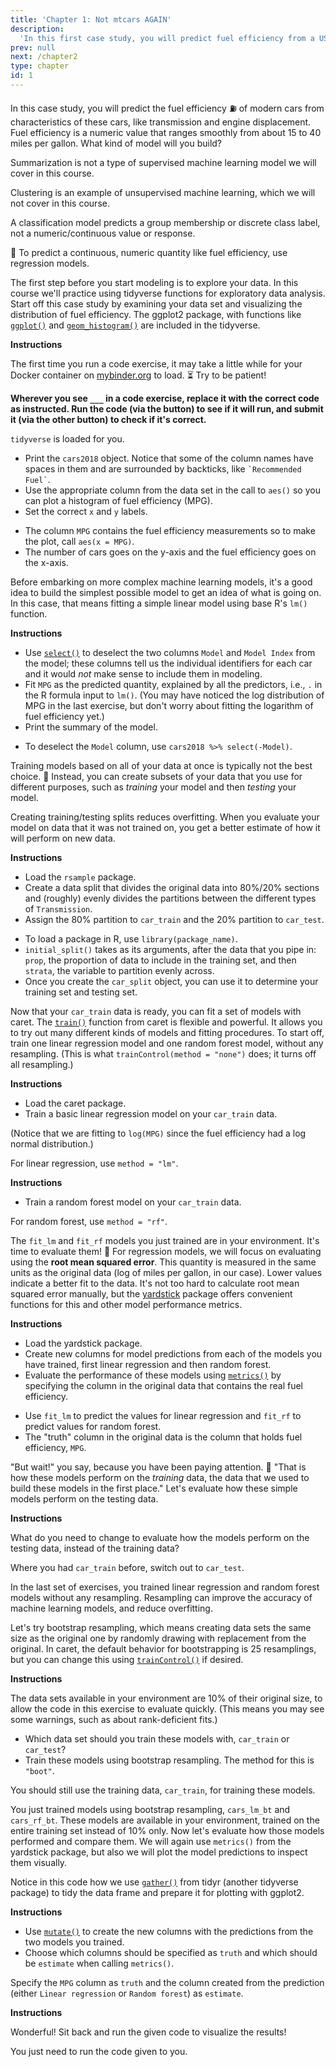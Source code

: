 ```yaml
---
title: 'Chapter 1: Not mtcars AGAIN'
description:
  'In this first case study, you will predict fuel efficiency from a US Department of Energy data set for real cars of today.'
prev: null
next: /chapter2
type: chapter
id: 1
---
```


<exercise id="1" title="Making predictions using machine learning" type="slides">

<slides source="chapter1_01">
</slides>

</exercise>

<exercise id="2" title="Choosing an appropriate model">

In this case study, you will predict the fuel efficiency ⛽  of modern cars from characteristics of these cars, like transmission and engine displacement. Fuel efficiency is a numeric value that ranges smoothly from about 15 to 40 miles per gallon. What kind of model will you build?

<choice>
<opt text="Summarization">

Summarization is not a type of supervised machine learning model we will cover in this course.

</opt>

<opt text="Clustering">

Clustering is an example of unsupervised machine learning, which we will not cover in this course.

</opt>

<opt text="Classification">

A classification model predicts a group membership or discrete class label, not a numeric/continuous value or response.

</opt>

<opt text="Regression" correct="true">

👏 To predict a continuous, numeric quantity like fuel efficiency, use regression models.

</opt>
</choice>

</exercise>

<exercise id="3" title="Visualizing the fuel efficiency distribution">

The first step before you start modeling is to explore your data. In this course we'll practice using tidyverse functions for exploratory data analysis. Start off this case study by examining your data set and visualizing the distribution of fuel efficiency. The ggplot2 package, with functions like [`ggplot()`](https://ggplot2.tidyverse.org/reference/ggplot.html) and [`geom_histogram()`](https://ggplot2.tidyverse.org/reference/geom_histogram.html) are included in the tidyverse.

**Instructions**

The first time you run a code exercise, it may take a little while for your Docker container on [mybinder.org](https://mybinder.org/v2/gh/juliasilge/supervised-ML-case-studies-course/binder) to load. ⏳ Try to be patient!

**Wherever you see `___` in a code exercise, replace it with the correct code as instructed. Run the code (via the button) to see if it will run, and submit it (via the other button) to check if it's correct.**

`tidyverse` is loaded for you. 

- Print the `cars2018` object. Notice that some of the column names have spaces in them and are surrounded by backticks, like `` `Recommended Fuel` ``.
- Use the appropriate column from the data set in the call to `aes()` so you can plot a histogram of fuel efficiency (MPG).
- Set the correct `x` and `y` labels.

<codeblock id="01_03">

- The column `MPG` contains the fuel efficiency measurements so to make the plot, call `aes(x = MPG)`.
- The number of cars goes on the y-axis and the fuel efficiency goes on the x-axis.

</codeblock>

</exercise>

<exercise id="4" title="Building a simple linear model">

Before embarking on more complex machine learning models, it's a good idea to build the simplest possible model to get an idea of what is going on. In this case, that means fitting a simple linear model using base R's `lm()` function.

**Instructions**

- Use [`select()`](https://dplyr.tidyverse.org/reference/select.html) to deselect the two columns `Model` and `Model Index` from the model; these columns tell us the individual identifiers for each car and it would *not* make sense to include them in modeling. 
- Fit `MPG` as the predicted quantity, explained by all the predictors, i.e., `.` in the R formula input to `lm()`. (You may have noticed the log distribution of MPG in the last exercise, but don't worry about fitting the logarithm of fuel efficiency yet.) 
- Print the summary of the model.

<codeblock id="01_04">

- To deselect the `Model` column, use `cars2018 %>% select(-Model)`.

</codeblock>

</exercise>

<exercise id="5" title="Getting started with caret" type="slides">

<slides source="chapter1_05">
</slides>

</exercise>

<exercise id="6" title="Training and testing data">

Training models based on all of your data at once is typically not the best choice. 🚫 Instead, you can create subsets of your data that you use for different purposes, such as *training* your model and then *testing* your model. 

Creating training/testing splits reduces overfitting. When you evaluate your model on data that it was not trained on, you get a better estimate of how it will perform on new data.

**Instructions**

- Load the `rsample` package. 
- Create a data split that divides the original data into 80%/20% sections and (roughly) evenly divides the partitions between the different types of `Transmission`.
- Assign the 80% partition to `car_train` and the 20% partition to `car_test`.

<codeblock id="01_06">

- To load a package in R, use `library(package_name)`.
- `initial_split()` takes as its arguments, after the data that you pipe in: `prop`, the proportion of data to include in the training set, and then `strata`, the variable to partition evenly across.
- Once you create the `car_split` object, you can use it to determine your training set and testing set.

</codeblock>

</exercise>

<exercise id="7" title="Training models with caret">

Now that your `car_train` data is ready, you can fit a set of models with caret. The [`train()`](https://topepo.github.io/caret/model-training-and-tuning.html#model-training-and-parameter-tuning) function from caret is flexible and powerful. It allows you to try out many different kinds of models and fitting procedures. To start off, train one linear regression model and one random forest model, without any resampling. (This is what `trainControl(method = "none")` does; it turns off all resampling.)

**Instructions**

- Load the caret package. 
- Train a basic linear regression model on your `car_train` data. 

(Notice that we are fitting to `log(MPG)` since the fuel efficiency had a log normal distribution.)

<codeblock id="01_07_1">

For linear regression, use `method = "lm"`.

</codeblock>

**Instructions**

- Train a random forest model on your `car_train` data.

<codeblock id="01_07_2">

For random forest, use `method = "rf"`.

</codeblock>

</exercise>

<exercise id="8" title="Evaluating your models">

The `fit_lm` and `fit_rf` models you just trained are in your environment. It's time to evaluate them! 🤩 For regression models, we will focus on evaluating using the **root mean squared error**. This quantity is measured in the same units as the original data (log of miles per gallon, in our case). Lower values indicate a better fit to the data. It's not too hard to calculate root mean squared error manually, but the [yardstick](https://tidymodels.github.io/yardstick/) package offers convenient functions for this and other model performance metrics.

**Instructions**

- Load the yardstick package. 
- Create new columns for model predictions from each of the models you have trained, first linear regression and then random forest.
- Evaluate the performance of these models using [`metrics()`](https://tidymodels.github.io/yardstick/reference/metrics.html) by specifying the column in the original data that contains the real fuel efficiency.

<codeblock id="01_08">

- Use `fit_lm` to predict the values for linear regression and `fit_rf` to predict values for random forest.
- The "truth" column in the original data is the column that holds fuel efficiency, `MPG`.

</codeblock>

</exercise>

<exercise id="9" title="Using the testing data">

"But wait!" you say, because you have been paying attention. 🤔 "That is how these models perform on the *training* data, the data that we used to build these models in the first place." Let's evaluate how these simple models perform on the testing data.

**Instructions**

What do you need to change to evaluate how the models perform on the testing data, instead of the training data?

<codeblock id="01_09">

Where you had `car_train` before, switch out to `car_test`.

</codeblock>

</exercise>

<exercise id="10" title="Let's sample our data" type="slides">

<slides source="chapter1_10">
</slides>

</exercise>

<exercise id="11" title="Bootstrap resampling">

In the last set of exercises, you trained linear regression and random forest models without any resampling. Resampling can improve the accuracy of machine learning models, and reduce overfitting.

Let's try bootstrap resampling, which means creating data sets the same size as the original one by randomly drawing with replacement from the original. In caret, the default behavior for bootstrapping is 25 resamplings, but you can change this using [`trainControl()`](https://topepo.github.io/caret/model-training-and-tuning.html#tune) if desired.

**Instructions**

The data sets available in your environment are 10% of their original size, to allow the code in this exercise to evaluate quickly. (This means you may see some warnings, such as about rank-deficient fits.)

- Which data set should you train these models with, `car_train` or `car_test`?
- Train these models using bootstrap resampling. The method for this is `"boot"`.

<codeblock id="01_11">

You should still use the training data, `car_train`, for training these models.

</codeblock>

</exercise>

<exercise id="12" title="Plotting modeling results">

You just trained models using bootstrap resampling, `cars_lm_bt` and `cars_rf_bt`. These models are available in your environment, trained on the entire training set instead of 10% only. Now let's evaluate how those models performed and compare them. We will again use `metrics()` from the yardstick package, but also we will plot the model predictions to inspect them visually.

Notice in this code how we use [`gather()`](https://tidyr.tidyverse.org/reference/gather.html) from tidyr (another tidyverse package) to tidy the data frame and prepare it for plotting with ggplot2.

**Instructions**

- Use [`mutate()`](https://dplyr.tidyverse.org/reference/mutate.html) to create the new columns with the predictions from the two models you trained.
- Choose which columns should be specified as `truth` and which should be `estimate` when calling `metrics()`.

<codeblock id="01_12_1">

Specify the `MPG` column as `truth` and the column created from the prediction (either `Linear regression` or `Random forest`) as `estimate`.

</codeblock>

**Instructions**

Wonderful! Sit back and run the given code to visualize the results!

<codeblock id="01_12_2">

You just need to run the code given to you.

</codeblock>

</exercise>














